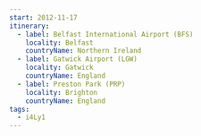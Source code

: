 ```yaml
---
start: 2012-11-17
itinerary:
  - label: Belfast International Airport (BFS)
    locality: Belfast
    countryName: Northern Ireland
  - label: Gatwick Airport (LGW)
    locality: Gatwick
    countryName: England
  - label: Preston Park (PRP)
    locality: Brighton
    countryName: England
tags:
  - i4Ly1
---
```

